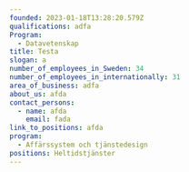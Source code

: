 ```yaml
---
founded: 2023-01-18T13:28:20.579Z
qualifications: adfa
Program:
  - Datavetenskap
title: Testa
slogan: a
number_of_employees_in_Sweden: 34
number_of_employees_in_internationally: 31
area_of_business: adfa
about_us: afda
contact_persons:
  - name: afda
    email: fada
link_to_positions: afda
program:
  - Affärssystem och tjänstedesign
positions: Heltidstjänster
---
```

